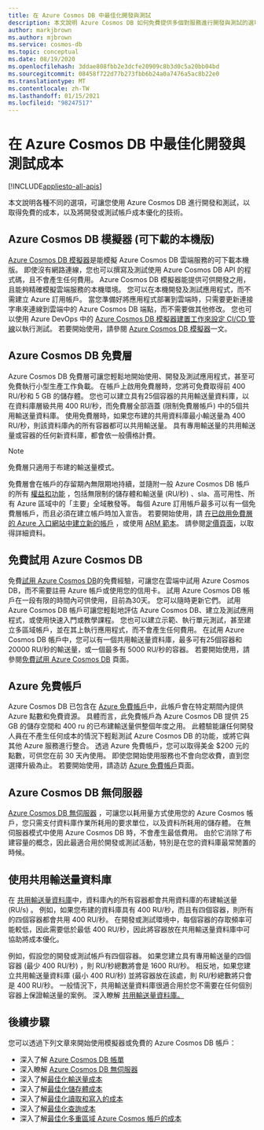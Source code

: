 ```yaml
---
title: 在 Azure Cosmos DB 中最佳化開發與測試
description: 本文說明 Azure Cosmos DB 如何免費提供多個對服務進行開發與測試的選項。
author: markjbrown
ms.author: mjbrown
ms.service: cosmos-db
ms.topic: conceptual
ms.date: 08/19/2020
ms.openlocfilehash: 3ddae808fbb2e3dcfe20909c8b3d0c5a20bb04bd
ms.sourcegitcommit: 08458f722d77b273fbb6b24a0a7476a5ac8b22e0
ms.translationtype: MT
ms.contentlocale: zh-TW
ms.lasthandoff: 01/15/2021
ms.locfileid: "98247517"
---
```

# <a name="optimize-development-and-testing-cost-in-azure-cosmos-db"></a>在 Azure Cosmos DB 中最佳化開發與測試成本
[!INCLUDE[appliesto-all-apis](includes/appliesto-all-apis.md)]

本文說明各種不同的選項，可讓您使用 Azure Cosmos DB 進行開發和測試，以取得免費的成本，以及將開發或測試帳戶成本優化的技術。

## <a name="azure-cosmos-db-emulator-locally-downloadable-version"></a>Azure Cosmos DB 模擬器 (可下載的本機版)

[Azure Cosmos DB 模擬器](local-emulator.md)是能模擬 Azure Cosmos DB 雲端服務的可下載本機版。 即使沒有網路連線，您也可以撰寫及測試使用 Azure Cosmos DB API 的程式碼，且不會產生任何費用。 Azure Cosmos DB 模擬器能提供可供開發之用，且能夠精確模擬雲端服務的本機環境。 您可以在本機開發及測試應用程式，而不需建立 Azure 訂用帳戶。 當您準備好將應用程式部署到雲端時，只需要更新連接字串來連線到雲端中的 Azure Cosmos DB 端點，而不需要做其他修改。 您也可以使用 Azure DevOps 中的 [Azure Cosmos DB 模擬器建置工作來設定 CI/CD 管線](tutorial-setup-ci-cd.md)以執行測試。 若要開始使用，請參閱 [Azure Cosmos DB 模擬器](local-emulator.md)一文。

## <a name="azure-cosmos-db-free-tier"></a>Azure Cosmos DB 免費層

Azure Cosmos DB 免費層可讓您輕鬆地開始使用、開發及測試應用程式，甚至可免費執行小型生產工作負載。 在帳戶上啟用免費層時，您將可免費取得前 400 RU/秒和 5 GB 的儲存體。 您也可以建立具有25個容器的共用輸送量資料庫，以在資料庫層級共用 400 RU/秒，而免費層全部涵蓋 (限制免費層帳戶) 中的5個共用輸送量資料庫。 使用免費層時，如果您布建的共用資料庫最小輸送量為 400 RU/秒，則該資料庫內的所有容器都可以共用輸送量。 具有專用輸送量的共用輸送量或容器的任何新資料庫，都會依一般價格計費。

> [!NOTE]
> 免費層只適用于布建的輸送量模式。

免費層會在帳戶的存留期內無限期地持續，並隨附一般 Azure Cosmos DB 帳戶的所有 [權益和功能](introduction.md#key-benefits) ，包括無限制的儲存體和輸送量 (RU/秒) 、sla、高可用性、所有 Azure 區域中的「主要」全域散發等。 每個 Azure 訂用帳戶最多可以有一個免費層帳戶，而且必須在建立帳戶時加入宣告。 若要開始使用，請 [在已啟用免費層的 Azure 入口網站中建立新的帳戶](create-cosmosdb-resources-portal.md) ，或使用 [ARM 範本](./manage-with-templates.md#free-tier)。 請參閱[定價頁面](https://azure.microsoft.com/pricing/details/cosmos-db/)，以取得詳細資料。

## <a name="try-azure-cosmos-db-for-free"></a>免費試用 Azure Cosmos DB

免費[試用 Azure Cosmos DB](https://azure.microsoft.com/try/cosmosdb/)的免費經驗，可讓您在雲端中試用 Azure Cosmos DB，而不需要註冊 Azure 帳戶或使用您的信用卡。 試用 Azure Cosmos DB 帳戶在一段有限的時間內可供使用，目前為30天。 您可以隨時更新它們。 試用 Azure Cosmos DB 帳戶可讓您輕鬆地評估 Azure Cosmos DB、建立及測試應用程式，或使用快速入門或教學課程。 您也可以建立示範、執行單元測試，甚至建立多區域帳戶，並在其上執行應用程式，而不會產生任何費用。 在試用 Azure Cosmos DB 帳戶中，您可以有一個共用輸送量資料庫，最多可有25個容器和 20000 RU/秒的輸送量，或一個最多有 5000 RU/秒的容器。 若要開始使用，請參閱[免費試用 Azure Cosmos DB](https://azure.microsoft.com/try/cosmosdb/) 頁面。

## <a name="azure-free-account"></a>Azure 免費帳戶

Azure Cosmos DB 已包含在 [Azure 免費帳戶](https://azure.microsoft.com/free)中，此帳戶會在特定期間內提供 Azure 點數和免費資源。 具體而言，此免費帳戶為 Azure Cosmos DB 提供 25 GB 的儲存空間和 400 ru 的已布建輸送量供整個年度之用。 此體驗能讓任何開發人員在不產生任何成本的情況下輕鬆測試 Azure Cosmos DB 的功能，或將它與其他 Azure 服務進行整合。 透過 Azure 免費帳戶，您可以取得美金 $200 元的點數，可供您在前 30 天內使用。 即使您開始使用服務也不會向您收費，直到您選擇升級為止。 若要開始使用，請造訪 [Azure 免費帳戶](https://azure.microsoft.com/free)頁面。

## <a name="azure-cosmos-db-serverless"></a>Azure Cosmos DB 無伺服器

[Azure Cosmos DB 無伺服器](serverless.md) ，可讓您以耗用量方式使用您的 Azure Cosmos 帳戶，您只需支付資料庫作業所耗用的要求單位，以及資料所耗用的儲存體。 在無伺服器模式中使用 Azure Cosmos DB 時，不會產生最低費用。 由於它消除了布建容量的概念，因此最適合用於開發或測試活動，特別是在您的資料庫最常閒置的時候。

## <a name="use-shared-throughput-databases"></a>使用共用輸送量資料庫

在 [共用輸送量資料庫](set-throughput.md#set-throughput-on-a-database)中，資料庫內的所有容器都會共用資料庫的布建輸送量 (RU/s) 。 例如，如果您布建的資料庫具有 400 RU/秒，而且有四個容器，則所有的四個容器都會共用 400 RU/秒。 在開發或測試環境中，每個容器的存取頻率可能較低，因此需要低於最低 400 RU/秒，因此將容器放在共用輸送量資料庫中可協助將成本優化。

例如，假設您的開發或測試帳戶有四個容器。 如果您建立具有專用輸送量的四個容器 (最少 400 RU/秒) ，則 RU/秒總數將會是 1600 RU/秒。 相反地，如果您建立共用輸送量資料庫 (最小 400 RU/秒) 並將容器放在該處，則 RU/秒總數將只會是 400 RU/秒。 一般情況下，共用輸送量資料庫很適合用於您不需要在任何個別容器上保證輸送量的案例。  深入瞭解 [共用輸送量資料庫。](set-throughput.md#set-throughput-on-a-database)

## <a name="next-steps"></a>後續步驟

您可以透過下列文章來開始使用模擬器或免費的 Azure Cosmos DB 帳戶：

* 深入了解 [Azure Cosmos DB 帳單](understand-your-bill.md)
* 深入瞭解 [Azure Cosmos DB 無伺服器](serverless.md)
* 深入了解[最佳化輸送量成本](optimize-cost-throughput.md)
* 深入了解[最佳化儲存體成本](optimize-cost-storage.md)
* 深入了解[最佳化讀取和寫入的成本](optimize-cost-reads-writes.md)
* 深入了解[最佳化查詢成本](./optimize-cost-reads-writes.md)
* 深入了解[最佳化多重區域 Azure Cosmos 帳戶的成本](optimize-cost-regions.md)